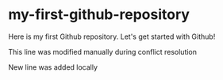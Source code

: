 # my-first-github-repository

Here is my first Github repository. Let's get started with Github!

This line was modified manually during conflict resolution

New line was added locally

